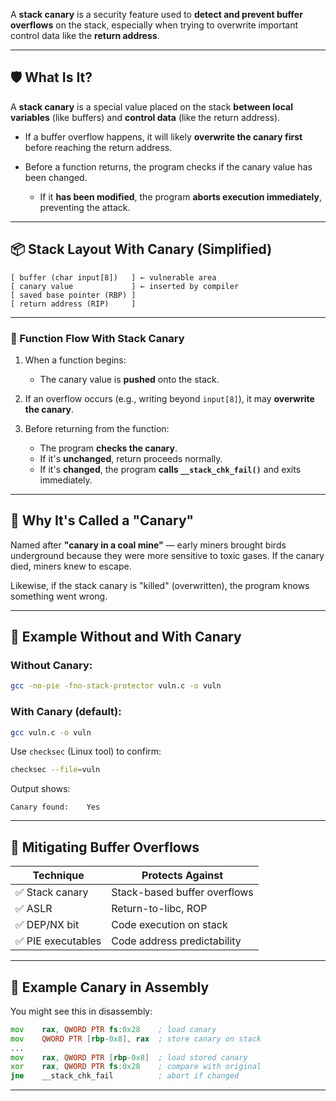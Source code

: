 A **stack canary** is a security feature used to **detect and prevent buffer overflows** on the stack, especially when trying to overwrite important control data like the **return address**.

---

## 🛡️ What Is It?

A **stack canary** is a special value placed on the stack **between local variables** (like buffers) and **control data** (like the return address).

* If a buffer overflow happens, it will likely **overwrite the canary first** before reaching the return address.
* Before a function returns, the program checks if the canary value has been changed.

  * If it **has been modified**, the program **aborts execution immediately**, preventing the attack.

---

## 📦 Stack Layout With Canary (Simplified)

```
[ buffer (char input[8])   ] ← vulnerable area
[ canary value             ] ← inserted by compiler
[ saved base pointer (RBP) ]
[ return address (RIP)     ]
```

---

### 🔁 Function Flow With Stack Canary

1. When a function begins:

   * The canary value is **pushed** onto the stack.
2. If an overflow occurs (e.g., writing beyond `input[8]`), it may **overwrite the canary**.
3. Before returning from the function:

   * The program **checks the canary**.
   * If it's **unchanged**, return proceeds normally.
   * If it's **changed**, the program **calls `__stack_chk_fail()`** and exits immediately.

---

## 🐍 Why It's Called a "Canary"

Named after **"canary in a coal mine"** — early miners brought birds underground because they were more sensitive to toxic gases. If the canary died, miners knew to escape.

Likewise, if the stack canary is "killed" (overwritten), the program knows something went wrong.

---

## 🧪 Example Without and With Canary

### Without Canary:

```bash
gcc -no-pie -fno-stack-protector vuln.c -o vuln
```

### With Canary (default):

```bash
gcc vuln.c -o vuln
```

Use `checksec` (Linux tool) to confirm:

```bash
checksec --file=vuln
```

Output shows:

```
Canary found:    Yes
```

---

## 🧠 Mitigating Buffer Overflows

| Technique         | Protects Against             |
| ----------------- | ---------------------------- |
| ✅ Stack canary    | Stack-based buffer overflows |
| ✅ ASLR            | Return-to-libc, ROP          |
| ✅ DEP/NX bit      | Code execution on stack      |
| ✅ PIE executables | Code address predictability  |

---

## 🧬 Example Canary in Assembly

You might see this in disassembly:

```asm
mov    rax, QWORD PTR fs:0x28    ; load canary
mov    QWORD PTR [rbp-0x8], rax  ; store canary on stack
...
mov    rax, QWORD PTR [rbp-0x8]  ; load stored canary
xor    rax, QWORD PTR fs:0x28    ; compare with original
jne    __stack_chk_fail          ; abort if changed
```

---


